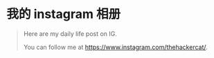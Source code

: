 # 我的 instagram 相册


> Here are my daily life post on IG.
>
> You can follow me at https://www.instagram.com/thehackercat/.

<div id="pixlee_container"></div><script type="text/javascript">window.PixleeAsyncInit = function() {Pixlee.init({apiKey:'DhWLITdKIzfhR_0-qopt'});Pixlee.addSimpleWidget({widgetId:'35728'});};</script><script src="//instafeed.assets.pxlecdn.com/assets/pixlee_widget_1_0_0.js"></script>
